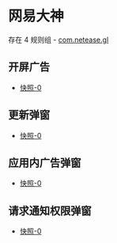 # 网易大神

存在 4 规则组 - [com.netease.gl](/src/apps/com.netease.gl.ts)

## 开屏广告

- [快照-0](https://i.gkd.li/import/import/12883227)

## 更新弹窗

- [快照-0](https://i.gkd.li/import/12883135)

## 应用内广告弹窗

- [快照-0](https://i.gkd.li/import/import/12883277)

## 请求通知权限弹窗

- [快照-0](https://i.gkd.li/import/13072071)

